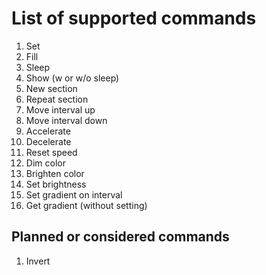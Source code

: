 # List of supported commands

1. Set
2. Fill
3. Sleep
4. Show (w or w/o sleep)
6. New section
7. Repeat section
8. Move interval up
9. Move interval down
10. Accelerate
11. Decelerate
12. Reset speed
13. Dim color
14. Brighten color 
15. Set brightness
16. Set gradient on interval
17. Get gradient (without setting)

## Planned or considered commands

1. Invert
